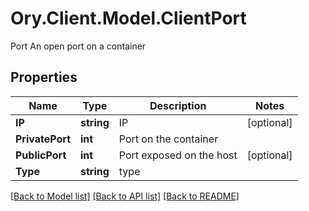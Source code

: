 # Ory.Client.Model.ClientPort
Port An open port on a container

## Properties

Name | Type | Description | Notes
------------ | ------------- | ------------- | -------------
**IP** | **string** | IP | [optional] 
**PrivatePort** | **int** | Port on the container | 
**PublicPort** | **int** | Port exposed on the host | [optional] 
**Type** | **string** | type | 

[[Back to Model list]](../README.md#documentation-for-models) [[Back to API list]](../README.md#documentation-for-api-endpoints) [[Back to README]](../README.md)

